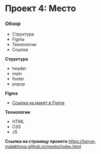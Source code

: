 # Проект 4: Место

### Обзор

* Структура
* Figma
* Технологии
* Ссылка

**Структура**

* header
* main
* footer
* popup

**Figma**

* [Ссылка на макет в Figma](https://www.figma.com/file/StZjf8HnoeLdiXS7dYrLAh/JavaScript.-Sprint-4)

**Технологии**

* HTML
* CSS
* JS

**Ссылка на страницу проекта**
https://tanya-malakhova.github.io/mesto/index.html
